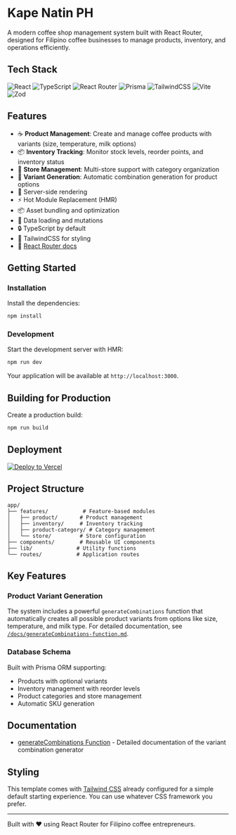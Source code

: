 # Kape Natin PH

A modern coffee shop management system built with React Router, designed for Filipino coffee businesses to manage products, inventory, and operations efficiently.

## Tech Stack

![React](https://img.shields.io/badge/react-%2320232a.svg?style=for-the-badge&logo=react&logoColor=%2361DAFB)
![TypeScript](https://img.shields.io/badge/typescript-%23007ACC.svg?style=for-the-badge&logo=typescript&logoColor=white)
![React Router](https://img.shields.io/badge/React_Router-CA4245?style=for-the-badge&logo=react-router&logoColor=white)
![Prisma](https://img.shields.io/badge/Prisma-3982CE?style=for-the-badge&logo=Prisma&logoColor=white)
![TailwindCSS](https://img.shields.io/badge/tailwindcss-%2338B2AC.svg?style=for-the-badge&logo=tailwind-css&logoColor=white)
![Vite](https://img.shields.io/badge/vite-%23646CFF.svg?style=for-the-badge&logo=vite&logoColor=white)
![Zod](https://img.shields.io/badge/zod-%233068b7.svg?style=for-the-badge&logo=zod&logoColor=white)

## Features

- ☕ **Product Management**: Create and manage coffee products with variants (size, temperature, milk options)
- 📦 **Inventory Tracking**: Monitor stock levels, reorder points, and inventory status
- 🏪 **Store Management**: Multi-store support with category organization
- 🔧 **Variant Generation**: Automatic combination generation for product options
- 🚀 Server-side rendering
- ⚡️ Hot Module Replacement (HMR)
- 📦 Asset bundling and optimization
- 🔄 Data loading and mutations
- 🔒 TypeScript by default
- 🎉 TailwindCSS for styling
- 📖 [React Router docs](https://reactrouter.com/)

## Getting Started

### Installation

Install the dependencies:

```bash
npm install
```

### Development

Start the development server with HMR:

```bash
npm run dev
```

Your application will be available at `http://localhost:3000`.

## Building for Production

Create a production build:

```bash
npm run build
```

## Deployment

[![Deploy to Vercel](https://vercel.com/button)](https://vercel.com/new/clone?repository-url=https%3A%2F%2Fgithub.com%2Fremix-run%2Freact-router-templates%2Ftree%2Fmain%2Fvercel&project-name=my-react-router-app&repository-name=my-react-router-app)

## Project Structure

```
app/
├── features/           # Feature-based modules
│   ├── product/       # Product management
│   ├── inventory/     # Inventory tracking  
│   ├── product-category/ # Category management
│   └── store/         # Store configuration
├── components/        # Reusable UI components
├── lib/              # Utility functions
└── routes/           # Application routes
```

## Key Features

### Product Variant Generation

The system includes a powerful `generateCombinations` function that automatically creates all possible product variants from options like size, temperature, and milk type. For detailed documentation, see [`/docs/generateCombinations-function.md`](./docs/generateCombinations-function.md).

### Database Schema

Built with Prisma ORM supporting:
- Products with optional variants
- Inventory management with reorder levels
- Product categories and store management
- Automatic SKU generation

## Documentation

- [generateCombinations Function](./docs/generateCombinations-function.md) - Detailed documentation of the variant combination generator

## Styling

This template comes with [Tailwind CSS](https://tailwindcss.com/) already configured for a simple default starting experience. You can use whatever CSS framework you prefer.

---

Built with ❤️ using React Router for Filipino coffee entrepreneurs.
